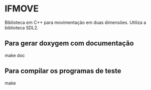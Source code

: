 # IFMOVE 

Biblioteca em C++ para movimentação em duas dimensões. Utiliza a biblioteca SDL2.

## Para gerar doxygem com documentação

make doc

## Para compilar os programas de teste

make
